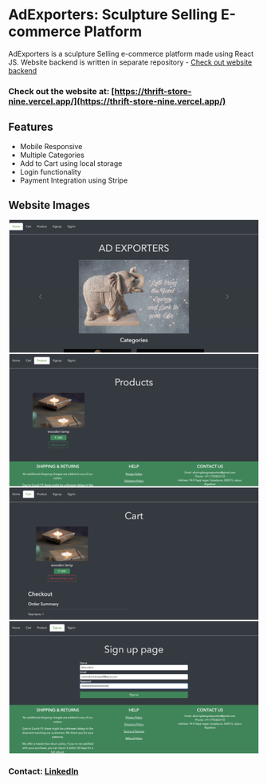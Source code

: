 # AdExporters: Sculpture Selling E-commerce Platform

AdExporters is a sculpture Selling e-commerce platform made using React JS. Website backend is written in separate repository - [Check out website backend](https://github.com/Meenakshiratnawat/AdExporters-backend)

### Check out the website at: [https://thrift-store-nine.vercel.app/](https://thrift-store-nine.vercel.app/)

## Features

- Mobile Responsive
- Multiple Categories
- Add to Cart using local storage
- Login functionality
- Payment Integration using Stripe

## Website Images

<p align="center">
  <img width="500" src="https://github.com/Meenakshiratnawat/AdExporters-frontend/blob/master/asset/1.png" />
  <img width="500" src="https://github.com/Meenakshiratnawat/AdExporters-frontend/blob/master/asset/2.png" />
  <img width="500" src="https://github.com/Meenakshiratnawat/AdExporters-frontend/blob/master/asset/3.png" />
  <img width="500" src="https://github.com/Meenakshiratnawat/AdExporters-frontend/blob/master/asset/4.png" />
</p>

### Contact: [LinkedIn](https://www.linkedin.com/in/meenakshi-ratnawat-aa71771b2/)

